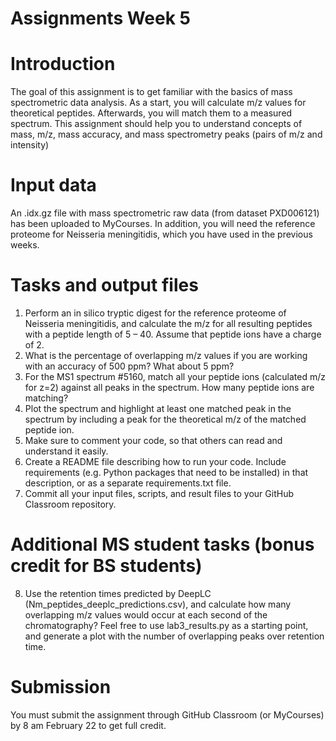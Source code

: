 # Assignments Week 5
# Introduction
The goal of this assignment is to get familiar with the basics of mass spectrometric data analysis. As a start, you will calculate m/z values for theoretical peptides. Afterwards, you will match them to a measured spectrum. This assignment should help you to understand concepts of mass, m/z, mass accuracy, and mass spectrometry peaks (pairs of m/z and intensity)
# Input data
An .idx.gz file with mass spectrometric raw data (from dataset PXD006121) has been uploaded to MyCourses. In addition, you will need the reference proteome for Neisseria meningitidis, which you have used in the previous weeks.
# Tasks and output files
1)	Perform an in silico tryptic digest for the reference proteome of Neisseria meningitidis, and calculate the m/z for all resulting peptides with a peptide length of 5 – 40. Assume that peptide ions have a charge of 2.
2)	What is the percentage of overlapping m/z values if you are working with an accuracy of 500 ppm? What about 5 ppm?
3)	For the MS1 spectrum #5160, match all your peptide ions (calculated m/z for z=2) against all peaks in the spectrum. How many peptide ions are matching?
4)	Plot the spectrum and highlight at least one matched peak in the spectrum by including a peak for the theoretical m/z of the matched peptide ion.
5)	Make sure to comment your code, so that others can read and understand it easily. 
6)	Create a README file describing how to run your code. Include requirements (e.g. Python packages that need to be installed) in that description, or as a separate requirements.txt file.
7)	Commit all your input files, scripts, and result files to your GitHub Classroom repository.
# Additional MS student tasks (bonus credit for BS students)
8)	Use the retention times predicted by DeepLC (Nm_peptides_deeplc_predictions.csv), and calculate how many overlapping m/z values would occur at each second of the chromatography? Feel free to use lab3_results.py as a starting point, and generate a plot with the number of overlapping peaks over retention time.
# Submission
You must submit the assignment through GitHub Classroom (or MyCourses) by 8 am February 22 to get full credit. 



